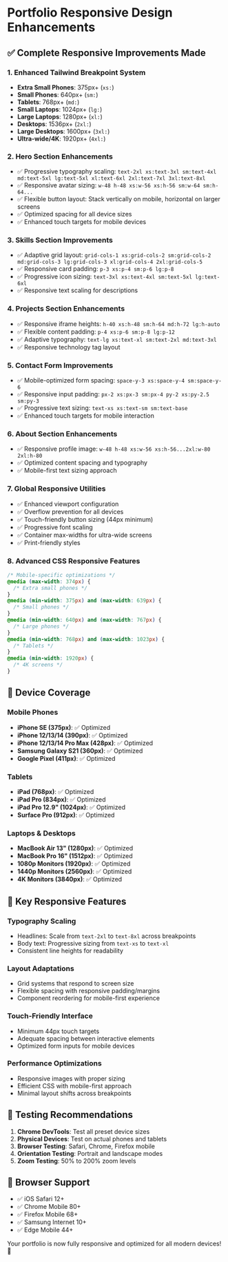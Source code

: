 # Portfolio Responsive Design Enhancements

## ✅ Complete Responsive Improvements Made

### 1. **Enhanced Tailwind Breakpoint System**

- **Extra Small Phones**: 375px+ (`xs:`)
- **Small Phones**: 640px+ (`sm:`)
- **Tablets**: 768px+ (`md:`)
- **Small Laptops**: 1024px+ (`lg:`)
- **Large Laptops**: 1280px+ (`xl:`)
- **Desktops**: 1536px+ (`2xl:`)
- **Large Desktops**: 1600px+ (`3xl:`)
- **Ultra-wide/4K**: 1920px+ (`4xl:`)

### 2. **Hero Section Enhancements**

- ✅ Progressive typography scaling: `text-2xl xs:text-3xl sm:text-4xl md:text-5xl lg:text-5xl xl:text-6xl 2xl:text-7xl 3xl:text-8xl`
- ✅ Responsive avatar sizing: `w-48 h-48 xs:w-56 xs:h-56 sm:w-64 sm:h-64...`
- ✅ Flexible button layout: Stack vertically on mobile, horizontal on larger screens
- ✅ Optimized spacing for all device sizes
- ✅ Enhanced touch targets for mobile devices

### 3. **Skills Section Improvements**

- ✅ Adaptive grid layout: `grid-cols-1 xs:grid-cols-2 sm:grid-cols-2 md:grid-cols-3 lg:grid-cols-3 xl:grid-cols-4 2xl:grid-cols-5`
- ✅ Responsive card padding: `p-3 xs:p-4 sm:p-6 lg:p-8`
- ✅ Progressive icon sizing: `text-3xl xs:text-4xl sm:text-5xl lg:text-6xl`
- ✅ Responsive text scaling for descriptions

### 4. **Projects Section Enhancements**

- ✅ Responsive iframe heights: `h-40 xs:h-48 sm:h-64 md:h-72 lg:h-auto`
- ✅ Flexible content padding: `p-4 xs:p-6 sm:p-8 lg:p-12`
- ✅ Adaptive typography: `text-lg xs:text-xl sm:text-2xl md:text-3xl`
- ✅ Responsive technology tag layout

### 5. **Contact Form Improvements**

- ✅ Mobile-optimized form spacing: `space-y-3 xs:space-y-4 sm:space-y-6`
- ✅ Responsive input padding: `px-2 xs:px-3 sm:px-4 py-2 xs:py-2.5 sm:py-3`
- ✅ Progressive text sizing: `text-xs xs:text-sm sm:text-base`
- ✅ Enhanced touch targets for mobile interaction

### 6. **About Section Enhancements**

- ✅ Responsive profile image: `w-48 h-48 xs:w-56 xs:h-56...2xl:w-80 2xl:h-80`
- ✅ Optimized content spacing and typography
- ✅ Mobile-first text sizing approach

### 7. **Global Responsive Utilities**

- ✅ Enhanced viewport configuration
- ✅ Overflow prevention for all devices
- ✅ Touch-friendly button sizing (44px minimum)
- ✅ Progressive font scaling
- ✅ Container max-widths for ultra-wide screens
- ✅ Print-friendly styles

### 8. **Advanced CSS Responsive Features**

```css
/* Mobile-specific optimizations */
@media (max-width: 374px) {
  /* Extra small phones */
}
@media (min-width: 375px) and (max-width: 639px) {
  /* Small phones */
}
@media (min-width: 640px) and (max-width: 767px) {
  /* Large phones */
}
@media (min-width: 768px) and (max-width: 1023px) {
  /* Tablets */
}
@media (min-width: 1920px) {
  /* 4K screens */
}
```

## 📱 Device Coverage

### Mobile Phones

- **iPhone SE (375px)**: ✅ Optimized
- **iPhone 12/13/14 (390px)**: ✅ Optimized
- **iPhone 12/13/14 Pro Max (428px)**: ✅ Optimized
- **Samsung Galaxy S21 (360px)**: ✅ Optimized
- **Google Pixel (411px)**: ✅ Optimized

### Tablets

- **iPad (768px)**: ✅ Optimized
- **iPad Pro (834px)**: ✅ Optimized
- **iPad Pro 12.9" (1024px)**: ✅ Optimized
- **Surface Pro (912px)**: ✅ Optimized

### Laptops & Desktops

- **MacBook Air 13" (1280px)**: ✅ Optimized
- **MacBook Pro 16" (1512px)**: ✅ Optimized
- **1080p Monitors (1920px)**: ✅ Optimized
- **1440p Monitors (2560px)**: ✅ Optimized
- **4K Monitors (3840px)**: ✅ Optimized

## 🎯 Key Responsive Features

### Typography Scaling

- Headlines: Scale from `text-2xl` to `text-8xl` across breakpoints
- Body text: Progressive sizing from `text-xs` to `text-xl`
- Consistent line heights for readability

### Layout Adaptations

- Grid systems that respond to screen size
- Flexible spacing with responsive padding/margins
- Component reordering for mobile-first experience

### Touch-Friendly Interface

- Minimum 44px touch targets
- Adequate spacing between interactive elements
- Optimized form inputs for mobile devices

### Performance Optimizations

- Responsive images with proper sizing
- Efficient CSS with mobile-first approach
- Minimal layout shifts across breakpoints

## 🚀 Testing Recommendations

1. **Chrome DevTools**: Test all preset device sizes
2. **Physical Devices**: Test on actual phones and tablets
3. **Browser Testing**: Safari, Chrome, Firefox mobile
4. **Orientation Testing**: Portrait and landscape modes
5. **Zoom Testing**: 50% to 200% zoom levels

## 📝 Browser Support

- ✅ iOS Safari 12+
- ✅ Chrome Mobile 80+
- ✅ Firefox Mobile 68+
- ✅ Samsung Internet 10+
- ✅ Edge Mobile 44+

Your portfolio is now fully responsive and optimized for all modern devices! 🎉
